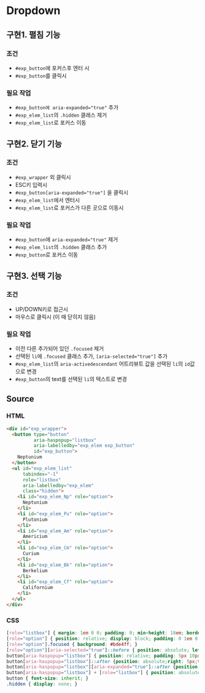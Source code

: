 # Dropdown

## 구현1. 펼침 기능
### 조건
- `#exp_button`에 포커스후 엔터 시
- `#exp_button`를 클릭시

### 필요 작업
- `#exp_button에 aria-expanded="true"` 추가
- `#exp_elem_list`의 `.hidden` 클래스 제거
- `#exp_elem_list`로 포커스 이동

## 구현2. 닫기 기능
### 조건
- `#exp_wrapper` 외 클릭시
- ESC키 입력시
- `#exp_button[aria-expanded="true"]` 을 클릭시
- `#exp_elem_list`에서 엔터시
- `#exp_elem_list`로 포커스가 다른 곳으로 이동시

### 필요 작업
- `#exp_button`에 `aria-expanded="true"` 제거
- `#exp_elem_list`의 `.hidden` 클래스 추가
- `#exp_button`로 포커스 이동


## 구현3. 선택 기능
### 조건
- UP/DOWN키로 접근시
- 마우스로 클릭시 (이 때 닫히지 않음)

### 필요 작업
- 이전 다른 추가되어 있던  `.focused` 제거
- 선택된 `li`에 `.focused` 클래스 추가, `[aria-selected="true"]` 추가
- `#exp_elem_list`의 `aria-activedescendant` 어트리뷰트 값을 선택된 `li`의 `id`값으로 변경
- `#exp_button`의 text를 선택된 `li`의 텍스트로 변경

## Source
### HTML
```html
<div id="exp_wrapper">
  <button type="button"
          aria-haspopup="listbox"
          aria-labelledby="exp_elem exp_button"
          id="exp_button">
    Neptunium
  </button>
  <ul id="exp_elem_list"
      tabindex="-1"
      role="listbox"
      aria-labelledby="exp_elem"
      class="hidden">
    <li id="exp_elem_Np" role="option">
      Neptunium
    </li>
    <li id="exp_elem_Pu" role="option">
      Plutonium
    </li>
    <li id="exp_elem_Am" role="option">
      Americium
    </li>
    <li id="exp_elem_Cm" role="option">
      Curium
    </li>
    <li id="exp_elem_Bk" role="option">
      Berkelium
    </li>
    <li id="exp_elem_Cf" role="option">
      Californium
    </li>
  </ul>
</div>
```

### CSS
```css
[role="listbox"] { margin: 1em 0 0; padding: 0; min-height: 18em; border: 1px solid #aaa; background: white; }
[role="option"] { position: relative; display: block; padding: 0 1em 0 1.5em; line-height: 1.8em; }
[role="option"].focused { background: #bde4ff; }
[role="option"][aria-selected="true"]::before { position: absolute; left: 0.5em; content: "✓"; }
button[aria-haspopup="listbox"] { position: relative; padding: 5px 10px; width: 150px; border-radius: 0; text-align: left; }
button[aria-haspopup="listbox"]::after {position: absolute;right: 5px;top: 10px;width: 0;height: 0;border: 8px solid transparent;border-top-color: currentColor;border-bottom: 0;content: ""; }
button[aria-haspopup="listbox"][aria-expanded="true"]::after {position: absolute;right: 5px;top: 10px;width: 0;height: 0;border: 8px solid transparent;border-top: 0;border-bottom-color: currentColor;content: ""; }
button[aria-haspopup="listbox"] + [role="listbox"] { position: absolute; margin: 0; width: 9.5em; max-height: 10em; border-top: 0; overflow-y: auto; }
button { font-size: inherit; }
.hidden { display: none; }
```
